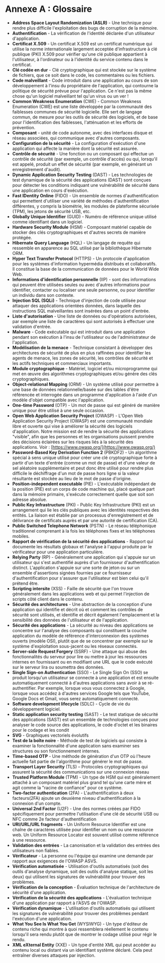 # Annexe A : Glossaire

- **Address Space Layout Randomization (ASLR)** - Une technique pour rendre plus difficile l'exploitation des bugs de corruption de la mémoire.
- **Authentification** - La vérification de l'identité déclarée d'un utilisateur d'application.
- **Certificat X.509** - Un certificat X.509 est un certificat numérique qui utilise la norme internationale largement acceptée d'infrastructure à clé publique (PKI) X.509 pour vérifier qu'une clé publique appartient à l'utilisateur, à l'ordinateur ou à l'identité du service contenu dans le certificat.
- **Clé codée en dur** - Clé cryptographique qui est stockée sur le système de fichiers, que ce soit dans le code, les commentaires ou les fichiers.
- **Code malveillant** - Code introduit dans une application au cours de son développement à l'insu du propriétaire de l'application, qui contourne la politique de sécurité prévue pour l'application. Ce n'est pas la même chose qu'un logiciel malveillant tel qu'un virus ou un ver !
- **Common Weakness Enumeration** (CWE) - Common Weakness Enumeration (CWE) est une liste développée par la communauté des faiblesses communes de sécurité logicielle. Elle sert de langage commun, de mesure pour les outils de sécurité des logiciels, et de base pour l'identification des faiblesses, l'atténuation et les efforts de prévention.
- **Composant** - unité de code autonome, avec des interfaces disque et réseau associées, qui communique avec d'autres composants.
- **Configuration de la sécurité** - La configuration d'exécution d'une application qui affecte la manière dont la sécurité est assurée.
- **Contrôle de sécurité** - Une fonction ou un composant qui effectue un contrôle de sécurité (par exemple, un contrôle d'accès) ou qui, lorsqu'il est appelé, produit un effet de sécurité (par exemple, en générant un enregistrement d'audit).
- **Dynamic Application Security Testing** (DAST) - Les technologies de test dynamique de la sécurité des applications (DAST) sont conçues pour détecter les conditions indiquant une vulnérabilité de sécurité dans une application en cours d'exécution.
- **Fast IDentity Online** (FIDO) - Un ensemble de normes d'authentification qui permettent d'utiliser une variété de méthodes d'authentification différentes, y compris la biométrie, les modules de plateforme sécurisée (TPM), les jetons de sécurité USB, etc.
- **Globally Unique Identifier** (GUID) - Numéro de référence unique utilisé comme identifiant dans un logiciel.
- **Hardware Security Module** (HSM) - Composant matériel capable de stocker des clés cryptographiques et d'autres secrets de manière protégée.
- **Hibernate Query Language** (HQL) - Un langage de requête qui ressemble en apparence au SQL utilisé par la bibliothèque Hibernate ORM.
- **Hyper Text Transfer Protocol** (HTTPS) - Un protocole d'application pour les systèmes d'information hypermédia distribués et collaboratifs. Il constitue la base de la communication de données pour le World Wide Web.
- **Informations d'identification personnelle** (IIP) - sont des informations qui peuvent être utilisées seules ou avec d'autres informations pour identifier, contacter ou localiser une seule personne, ou pour identifier un individu dans son contexte.
- **Injection SQL (SQLi)** - Technique d'injection de code utilisée pour attaquer des applications orientées données, dans laquelle des instructions SQL malveillantes sont insérées dans un point d'entrée.
- **Liste d'autorisation** - Une liste de données ou d'opérations autorisées, par exemple une liste de caractères qui sont autorisés à effectuer une validation d'entrée.
- **Malware** - Code exécutable qui est introduit dans une application pendant son exécution à l'insu de l'utilisateur ou de l'administrateur de l'application.
- **Modélisation de la menace** - Technique consistant à développer des architectures de sécurité de plus en plus raffinées pour identifier les agents de menace, les zones de sécurité, les contrôles de sécurité et les actifs techniques et commerciaux importants.
- **Module cryptographique** - Matériel, logiciel et/ou microprogramme qui met en œuvre des algorithmes cryptographiques et/ou génère des clés cryptographiques.
- **Object-relational Mapping** (ORM) - Un système utilisé pour permettre à une base de données relationnelle/basée sur des tables d'être référencée et interrogée dans un programme d'application à l'aide d'un modèle d'objet compatible avec l'application.
- **One-time Password** (OTP) - Un mot de passe qui est généré de manière unique pour être utilisé à une seule occasion.
- **Open Web Application Security Project** (OWASP) - L'Open Web Application Security Project (OWASP) est une communauté mondiale libre et ouverte qui vise à améliorer la sécurité des logiciels d'application. Notre mission est de rendre la sécurité des applications "visible", afin que les personnes et les organisations puissent prendre des décisions éclairées sur les risques liés à la sécurité des applications. Voir : [https://www.owasp.org/](https://www.owasp.org/)
- **Password-Based Key Derivation Function 2** (PBKDF2) - Un algorithme spécial à sens unique utilisé pour créer une clé cryptographique forte à partir d'un texte d'entrée (comme un mot de passe) et d'une valeur de sel aléatoire supplémentaire et peut donc être utilisé pour rendre plus difficile le déchiffrage d'un mot de passe hors ligne si la valeur résultante est stockée au lieu de le mot de passe d'origine.
- **Position-independent executable** (PIE) - L'exécutable indépendant de la position (PIE) est un corps de code machine qui, placé quelque part dans la mémoire primaire, s'exécute correctement quelle que soit son adresse absolue.
- **Public Key Infrastructure** (PKI) - Public Key Infrastructure (PKI) est un arrangement qui lie les clés publiques avec les identités respectives des entités. La liaison est établie par un processus d'enregistrement et de délivrance de certificats auprès et par une autorité de certification (CA).
- **Public Switched Telephone Network** (PSTN) - Le réseau téléphonique traditionnel comprenant à la fois les téléphones fixes et les téléphones mobiles.
- **Rapport de vérification de la sécurité des applications** - Rapport qui documente les résultats globaux et l'analyse à l'appui produite par le vérificateur pour une application particulière.
- **Relying Party** (RP) - Généralement une application qui s'appuie sur un utilisateur qui s'est authentifié auprès d'un fournisseur d'authentification distinct. L'application s'appuie sur une sorte de jeton ou sur un ensemble d'assertions signées fournies par ce fournisseur d'authentification pour s'assurer que l'utilisateur est bien celui qu'il prétend être.
- **Scripting intersite** (XSS) - Faille de sécurité que l'on trouve généralement dans les applications web et qui permet l'injection de scripts côté client dans le contenu.
- **Sécurité des architectures** - Une abstraction de la conception d'une application qui identifie et décrit où et comment les contrôles de sécurité sont utilisés, et identifie et décrit également l'emplacement et la sensibilité des données de l'utilisateur et de l'application.
- **Sécurité des applications** - La sécurité au niveau des applications se concentre sur l'analyse des composants qui constituent la couche application du modèle de référence d'interconnexion des systèmes ouverts (modèle OSI), plutôt que de se concentrer par exemple sur le système d'exploitation sous-jacent ou les réseaux connectés.
- **Server-side Request Forgery** (SSRF) - Une attaque qui abuse des fonctionnalités du serveur pour lire ou mettre à jour les ressources internes en fournissant ou en modifiant une URL que le code exécuté sur le serveur lira ou soumettra des données.
- **Single Sign-on Authentication** (SSO) - Le Single Sign On (SSO) se produit lorsqu'un utilisateur se connecte à une application et est ensuite automatiquement connecté à d'autres applications sans avoir à se ré-authentifier. Par exemple, lorsque vous vous connectez à Google, lorsque vous accédez à d'autres services Google tels que YouTube, Google Docs et Gmail, vous serez automatiquement connecté.
- **Software development lifecycle** (SDLC) - Cycle de vie du développement logiciel.
- **Static application security testing** (SAST) - Le test statique de sécurité des applications (SAST) est un ensemble de technologies conçues pour analyser le code source des applications, le code d'octet et les binaires pour le codage et les condit
- **SVG** - Graphiques vectoriels évolutifs
- **Test de la boîte noire** - Méthode de test de logiciels qui consiste à examiner la fonctionnalité d'une application sans examiner ses structures ou son fonctionnement internes.
- **Time-based OTP** - Une méthode de génération d'un OTP où l'heure actuelle fait partie de l'algorithme pour générer le mot de passe.
- **Transport Layer Security** (TLS) – Protocoles cryptographiques qui assurent la sécurité des communications sur une connexion réseau
- **Trusted Platform Module** (TPM) - Un type de HSM qui est généralement attaché à un composant matériel plus grand tel qu'une carte mère et agit comme la "racine de confiance" pour ce système.
- **Two-factor authentication** (2FA) - L'authentification à deux facteurs(2FA) ajoute un deuxième niveau d'authentification à la connexion d'un compte.
- **Universal 2nd Factor** (U2F) -  Une des normes créées par FIDO spécifiquement pour permettre l'utilisation d'une clé de sécurité USB ou NFC comme 2e facteur d'authentification
- **URI/URL/URL fragments** - Un Uniform Resource Identifier est une chaîne de caractères utilisée pour identifier un nom ou une ressource web. Un Uniform Resource Locator est souvent utilisé comme référence à une ressource.
- **Validation des entrées** - La canonisation et la validation des entrées des utilisateurs non fiables.
- **Vérificateur** - La personne ou l'équipe qui examine une demande par rapport aux exigences de l'OWASP ASVS.
- **Vérification automatisée** - Utilisation d'outils automatisés (soit des outils d'analyse dynamique, soit des outils d'analyse statique, soit les deux) qui utilisent les signatures de vulnérabilité pour trouver des problèmes.
- **Vérification de la conception** - Évaluation technique de l'architecture de sécurité d'une application.
- **Vérification de la sécurité des applications** - L'évaluation technique d'une application par rapport à l'ASVS de l'OWASP.
- **Vérification dynamique** - L'utilisation d'outils automatisés qui utilisent les signatures de vulnérabilité pour trouver des problèmes pendant l'exécution d'une application.
- **What You See Is What You Get** (WYSIWYG) - Un type d'éditeur de contenu riche qui montre à quoi ressemblera réellement le contenu lorsqu'il sera rendu plutôt que de montrer le codage utilisé pour régir le rendu.
- **XML eXternal Entity** (XXE) - Un type d'entité XML qui peut accéder au contenu local ou distant via un identifiant système déclaré. Cela peut entraîner diverses attaques par injection.